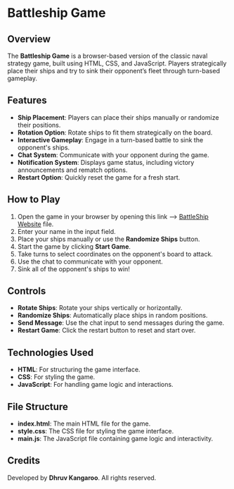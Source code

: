 # Battleship Game

## Overview
The **Battleship Game** is a browser-based version of the classic naval strategy game, built using HTML, CSS, and JavaScript. Players strategically place their ships and try to sink their opponent’s fleet through turn-based gameplay.

## Features
- **Ship Placement**: Players can place their ships manually or randomize their positions.
- **Rotation Option**: Rotate ships to fit them strategically on the board.
- **Interactive Gameplay**: Engage in a turn-based battle to sink the opponent's ships.
- **Chat System**: Communicate with your opponent during the game.
- **Notification System**: Displays game status, including victory announcements and rematch options.
- **Restart Option**: Quickly reset the game for a fresh start.

## How to Play
1. Open the game in your browser by opening this link --> [BattleShip Website](https://dhruvkangaroo.github.io/BattleShip-Web-Game/) file.
2. Enter your name in the input field.
3. Place your ships manually or use the **Randomize Ships** button.
4. Start the game by clicking **Start Game**.
5. Take turns to select coordinates on the opponent's board to attack.
6. Use the chat to communicate with your opponent.
7. Sink all of the opponent's ships to win!

## Controls
- **Rotate Ships**: Rotate your ships vertically or horizontally.
- **Randomize Ships**: Automatically place ships in random positions.
- **Send Message**: Use the chat input to send messages during the game.
- **Restart Game**: Click the restart button to reset and start over.

## Technologies Used
- **HTML**: For structuring the game interface.
- **CSS**: For styling the game.
- **JavaScript**: For handling game logic and interactions.

## File Structure
- **index.html**: The main HTML file for the game.
- **style.css**: The CSS file for styling the game interface.
- **main.js**: The JavaScript file containing game logic and interactivity.
  
## Credits
Developed by **Dhruv Kangaroo**. All rights reserved.

